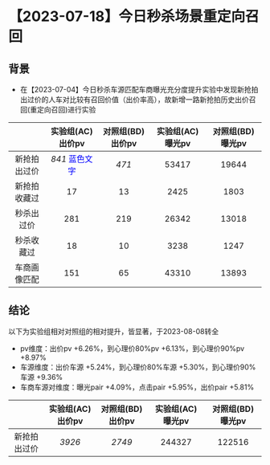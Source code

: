 # 【2023-07-18】今日秒杀场景重定向召回
## 背景
- 在【2023-07-04】今日秒杀车源匹配车商曝光充分度提升实验中发现新抢拍出过价的人车对比较有召回价值（出价率高），故新增一路新抢拍历史出价召回(重定向召回)进行实验

|  | 实验组(AC)出价pv  | 对照组(BD)出价pv | 实验组(AC)曝光pv | 对照组(BD)曝光pv	|
|:---:|:---:|:---:|:---:|:---:|
| 新抢拍出过价 | _841_ <span style="color:blue">蓝色文字</span> | _471_ | 53417 | 19644 |
| 新抢拍收藏过|  17  | 13 | 2425 | 1803 |
| 秒杀出过价 | 281 | 219 | 26342 | 13018 |
| 秒杀收藏过 | 18 | 10 | 3238 | 1247 |
| 车商画像匹配 | 151 | 65 | 43310 | 13893 |


## 结论
以下为实验组相对对照组的相对提升，皆显著，于2023-08-08转全
- pv维度：出价pv +6.26%，到心理价80%pv +6.13%，到心理价90%pv +8.97%
- 车源维度：出价车源 +5.24%，到心理价80%车源 +5.30%，到心理价90%车源 +9.36%
- 车商车源对维度：曝光pair +4.09%，点击pair +5.95%，出价pair +5.81%

|  | 实验组(AC)出价pv  | 对照组(BD)出价pv | 实验组(AC)曝光pv | 对照组(BD)曝光pv	|
|:---:|:---:|:---:|:---:|:---:|
| 新抢拍出过价 | _3926_ | _2749_ | 244327 | 122516 |
